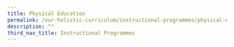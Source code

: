 ```yaml
---
title: Physical Education
permalink: /our-holistic-curriculum/instructional-programmes/physical-education
description: ""
third_nav_title: Instructional Programmes
---
```

